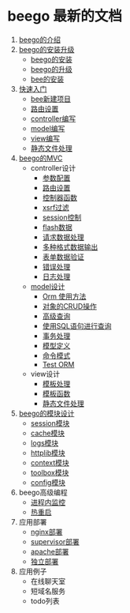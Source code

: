 beego 最新的文档
====

1. [beego的介绍](Introduction.md)
2. [beego的安装升级](install.md)
    - [beego的安装](install.md)
	- [beego的升级](install.md)
	- [bee的安装](bee.md)
3. [快速入门](quickstart/readme.md)
    - [bee新建项目](quickstart/new.md)	
	- [路由设置](quickstart/router.md)
	- [controller编写](quickstart/controller.md)
	- [model编写](quickstart/model.md)
	- [view编写](quickstart/view.md)
	- [静态文件处理](quickstart/static.md)		
4. [beego的MVC](mvc/README.md)
    - controller设计
		- [参数配置](mvc/config.md)
		- [路由设置](mvc/router.md)
		- [控制器函数](mvc/controller.md)
		- [xsrf过滤](mvc/xsrf.md)
		- [session控制](mvc/session.md)
		- [flash数据](mvc/flash.md)
		- [请求数据处理](mvc/params.md)
		- [多种格式数据输出](mvc/jsonxml.md)
		- [表单数据验证](mvc/validation.md)
		- [错误处理](mvc/errors.md)
		- [日志处理](mvc/logs.md)
	- [model设计](orm/README.md)
		- [Orm 使用方法](orm/Orm.md)
		- [对象的CRUD操作](orm/Object.md)
		- [高级查询](orm/Query.md)
		- [使用SQL语句进行查询](orm/Raw.md)
		- [事务处理](orm/Transaction.md)
		- [模型定义](orm/Models.md)
		- [命令模式](orm/Cmd.md)
		- [Test ORM](orm/Test.md)
	- view设计
		- [模板处理](mvc/view.md)
		- [模板函数](mvc/template.md)
		- [静态文件处理](mvc/static.md)		
5. [beego的模块设计](module/README.md)
    - [session模块](module/session.md)
	- [cache模块](module/cache.md)
	- [logs模块](module/logs.md)
	- [httplib模块](module/httplib.md)
	- [context模块](module/context.md)
	- [toolbox模块](module/toolbox.md)
	- [config模块](module/config.md)	
6. beego高级编程
	- [进程内监控](advantage/monitor.md)
	- [热重启](advantage/reload.md)	
7. 应用部署
    - [nginx部署](deploy/nginx.md)
    - [supervisor部署](deploy/supervisor.md)
	- [apache部署](deploy/apache.md)
	- [独立部署](deploy/beego.md)
8. 应用例子
    - 在线聊天室
	- 短域名服务
	- todo列表	
